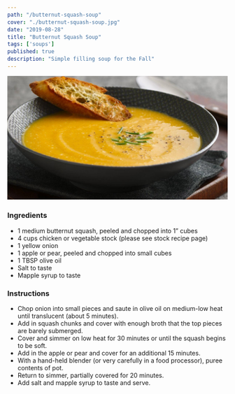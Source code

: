 ```yaml
---
path: "/butternut-squash-soup"
cover: "./butternut-squash-soup.jpg"
date: "2019-08-28"
title: "Butternut Squash Soup"
tags: ['soups']
published: true
description: "Simple filling soup for the Fall"
---
```

![butternut squash soup](./butternut-squash-soup.jpg)
### Ingredients

- 1 medium butternut squash, peeled and chopped into 1” cubes
- 4 cups chicken or vegetable stock (please see stock recipe page)
- 1 yellow onion
- 1 apple or pear, peeled and chopped into small cubes
- 1 TBSP olive oil
- Salt to taste
- Mapple syrup to taste

### Instructions

- Chop onion into small pieces and saute in olive oil on medium-low heat until translucent (about 5 minutes).
- Add in squash chunks and cover with enough broth that the top pieces are barely submerged.
- Cover and simmer on low heat for 30 minutes or until the squash begins to be soft.
- Add in the apple or pear and cover for an additional 15 minutes.
- With a hand-held blender (or very carefully in a food processor), puree contents of pot.
- Return to simmer, partially covered for 20 minutes.
- Add salt and mapple syrup to taste and serve.
